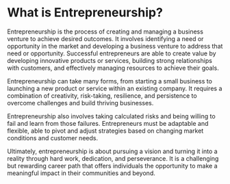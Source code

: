 What is Entrepreneurship?
====================================================================

Entrepreneurship is the process of creating and managing a business venture to achieve desired outcomes. It involves identifying a need or opportunity in the market and developing a business venture to address that need or opportunity. Successful entrepreneurs are able to create value by developing innovative products or services, building strong relationships with customers, and effectively managing resources to achieve their goals.

Entrepreneurship can take many forms, from starting a small business to launching a new product or service within an existing company. It requires a combination of creativity, risk-taking, resilience, and persistence to overcome challenges and build thriving businesses.

Entrepreneurship also involves taking calculated risks and being willing to fail and learn from those failures. Entrepreneurs must be adaptable and flexible, able to pivot and adjust strategies based on changing market conditions and customer needs.

Ultimately, entrepreneurship is about pursuing a vision and turning it into a reality through hard work, dedication, and perseverance. It is a challenging but rewarding career path that offers individuals the opportunity to make a meaningful impact in their communities and beyond.
